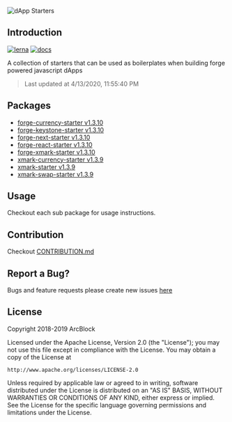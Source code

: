 ![dApp Starters](https://www.arcblock.io/.netlify/functions/badge/?text=dApp%20Starters)

## Introduction

[![lerna](https://img.shields.io/badge/maintained%20with-lerna-cc00ff.svg)](https://lernajs.io/)
[![docs](https://img.shields.io/badge/powered%20by-arcblock-green.svg)](https://docs.arcblock.io)

A collection of starters that can be used as boilerplates when building forge powered javascript dApps

> Last updated at 4/13/2020, 11:55:40 PM

## Packages

- [forge-currency-starter v1.3.10](./packages/forge-currency-starter)
- [forge-keystone-starter v1.3.10](./packages/forge-keystone-starter)
- [forge-next-starter v1.3.10](./packages/forge-next-starter)
- [forge-react-starter v1.3.10](./packages/forge-react-starter)
- [forge-xmark-starter v1.3.10](./packages/forge-xmark-starter)
- [xmark-currency-starter v1.3.9](./packages/xmark-currency-starter)
- [xmark-starter v1.3.9](./packages/xmark-starter)
- [xmark-swap-starter v1.3.9](./packages/xmark-swap-starter)

## Usage

Checkout each sub package for usage instructions.

## Contribution

Checkout [CONTRIBUTION.md](./CONTRIBUTION.md)

## Report a Bug?

Bugs and feature requests please create new issues [here](https://github.com/ArcBlock/forge-dapp-starters/issues)

## License

Copyright 2018-2019 ArcBlock

Licensed under the Apache License, Version 2.0 (the "License");
you may not use this file except in compliance with the License.
You may obtain a copy of the License at

    http://www.apache.org/licenses/LICENSE-2.0

Unless required by applicable law or agreed to in writing, software
distributed under the License is distributed on an "AS IS" BASIS,
WITHOUT WARRANTIES OR CONDITIONS OF ANY KIND, either express or implied.
See the License for the specific language governing permissions and
limitations under the License.
